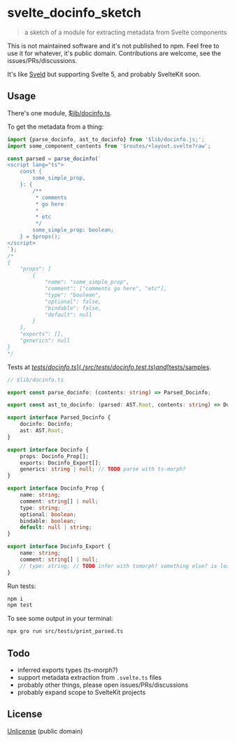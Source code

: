 # svelte_docinfo_sketch

> a sketch of a module for extracting metadata from Svelte components

This is not maintained software and it's not published to npm.
Feel free to use it for whatever, it's public domain.
Contributions are welcome, see the issues/PRs/discussions.

It's like [Sveld](https://github.com/carbon-design-system/sveld)
but supporting Svelte 5, and probably SvelteKit soon.

## Usage

There's one module, [$lib/docinfo.ts](./src/lib/docinfo.ts).

To get the metadata from a thing:

```ts
import {parse_docinfo, ast_to_docinfo} from '$lib/docinfo.js;';
import some_component_contents from '$routes/+layout.svelte?raw';

const parsed = parse_docinfo(`
<script lang="ts">
	const {
		some_simple_prop,
	}: {
		/**
		 * comments
		 * go here
		 *
		 * etc
		 */
		some_simple_prop: boolean;
	} = $props();
</script>
`);
/*
{
	"props": [
		{
			"name": "some_simple_prop",
			"comment": ["comments go here", "etc"],
			"type": "boolean",
			"optional": false,
			"bindable": false,
			"default": null
		}
	],
	"exports": [],
	"generics": null
}
*/
```

Tests at [$tests/docinfo.ts](./src/tests/docinfo.test.ts)
and [$tests/samples](./src/tests/samples).

```ts
// $lib/docinfo.ts

export const parse_docinfo: (contents: string) => Parsed_Docinfo;

export const ast_to_docinfo: (parsed: AST.Root, contents: string) => Docinfo;

export interface Parsed_Docinfo {
	docinfo: Docinfo;
	ast: AST.Root;
}

export interface Docinfo {
	props: Docinfo_Prop[];
	exports: Docinfo_Export[];
	generics: string | null; // TODO parse with ts-morph?
}

export interface Docinfo_Prop {
	name: string;
	comment: string[] | null;
	type: string;
	optional: boolean;
	bindable: boolean;
	default: null | string;
}

export interface Docinfo_Export {
	name: string;
	comment: string[] | null;
	// type: string; // TODO infer with tsmorph? something else? is lossy to parse from the AST
}
```

Run tests:

```bash
npm i
npm test
```

To see some output in your terminal:

```bash
npx gro run src/tests/print_parsed.ts
```

## Todo

- inferred exports types (ts-morph?)
- support metadata extraction from `.svelte.ts` files
- probably other things, please open issues/PRs/discussions
- probably expand scope to SvelteKit projects

## License

[Unlicense](license) (public domain)
